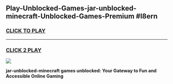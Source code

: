 
## Play-Unblocked-Games-jar-unblocked-minecraft-Unblocked-Games-Premium #l8ern
<h3>
<a href="https://premium.freeplayer.one?title=jar-unblocked-minecraft&ref=12M">CLICK TO PLAY</a></h3>
<hr>

<h3>
<a href="https://premium.freeplayer.one?title=jar-unblocked-minecraft&ref=12M">CLICK 2 PLAY</a>
  
</h3>

<a href="https://premium.freeplayer.one?title=jar-unblocked-minecraft&ref=12M"><img src="https://clearcache.store/games.png"></a>


**jar-unblocked-minecraft games unblocked: Your Gateway to Fun and Accessible Online Gaming**
